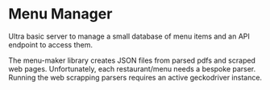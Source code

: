 # Menu Manager

Ultra basic server to manage a small database of menu items and an API endpoint to access them.

The menu-maker library creates JSON files from parsed pdfs and scraped web pages. Unfortunately, each restaurant/menu needs a bespoke parser. Running the web scrapping parsers requires an active geckodriver instance.
